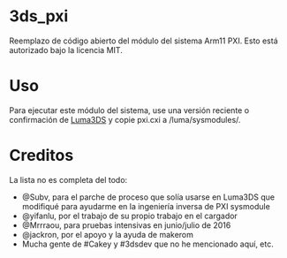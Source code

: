 # 3ds_pxi
Reemplazo de código abierto del módulo del sistema Arm11 PXI.
Esto está autorizado bajo la licencia MIT.

# Uso
Para ejecutar este módulo del sistema, use una versión reciente o confirmación de [Luma3DS](https://github.com/LumaTeam/Luma3DS/) y copie pxi.cxi a /luma/sysmodules/.

# Creditos
La lista no es completa del todo:

* @Subv, para el parche de proceso que solía usarse en Luma3DS que modifiqué para ayudarme en la ingeniería inversa de PXI sysmodule
* @yifanlu, por el trabajo de su propio trabajo en el cargador
* @Mrrraou, para pruebas intensivas en junio/julio de 2016
* @jackron, por el apoyo y la ayuda de makerom
* Mucha gente de #Cakey y #3dsdev que no he mencionado aquí, etc.
